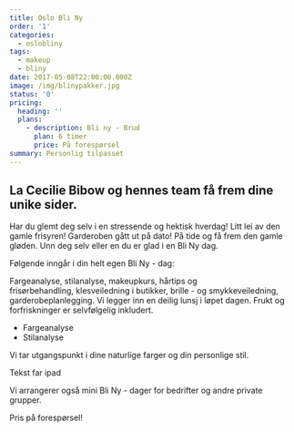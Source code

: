 ```yaml
---
title: Oslo Bli Ny
order: '1'
categories:
  - oslobliny
tags:
  - makeup
  - bliny
date: 2017-05-08T22:00:00.000Z
image: /img/blinypakker.jpg
status: '0'
pricing:
  heading: ''
  plans:
    - description: Bli ny - Brud
      plan: 6 timer
      price: På forespørsel
summary: Personlig tilpasset
---
```

## La Cecilie Bibow og hennes team få frem dine unike sider.

Har du glemt deg selv i en stressende og hektisk hverdag! Litt lei av den gamle frisyren! Garderoben gått ut på dato! På tide og få frem den gamle gløden. Unn deg selv eller en du er glad i en Bli Ny dag.

Følgende inngår i din helt egen Bli Ny - dag:

Fargeanalyse, stilanalyse, makeupkurs, hårtips og frisørbehandling, klesveiledning i butikker, brille - og smykkeveiledning, garderobeplanlegging. Vi legger inn en deilig lunsj i løpet dagen. Frukt og forfriskninger er selvfølgelig inkludert.

* Fargeanalyse
* Stilanalyse

Vi tar utgangspunkt i dine naturlige farger og din personlige stil.

Tekst far ipad

Vi arrangerer også mini Bli Ny - dager for bedrifter og andre private grupper.

Pris på forespørsel!
